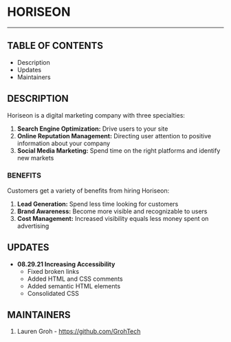 # HORISEON
---

## TABLE OF CONTENTS
* Description
* Updates
* Maintainers

## DESCRIPTION
Horiseon is a digital marketing company with three specialties:
1. **Search Engine Optimization:** Drive users to your site
2. **Online Reputation Management:** Directing user attention to positive information about your company
3. **Social Media Marketing:** Spend time on the right platforms and identify new markets

### BENEFITS
Customers get a variety of benefits from hiring Horiseon:
1. **Lead Generation:** Spend less time looking for customers
2. **Brand Awareness:** Become more visible and recognizable to users
3. **Cost Management:** Increased visibility equals less money spent on advertising

## UPDATES
* **08.29.21 Increasing Accessibility**
    * Fixed broken links
    * Added HTML and CSS comments 
    * Added semantic HTML elements
    * Consolidated CSS

## MAINTAINERS
1. Lauren Groh - https://github.com/GrohTech

